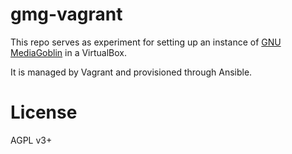 # gmg-vagrant

This repo serves as experiment for setting up an instance of
[GNU MediaGoblin](http://mediagoblin.org/) in a VirtualBox.

It is managed by Vagrant and provisioned through Ansible.

# License

AGPL v3+
